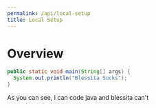 ```yaml
---
permalink: /api/local-setup
title: Local Setup
---
```


# Overview

```java
public static void main(String[] args) {
  System.out.println("Blessita Sucks");
}
```

As you can see, I can code java and blessita can't